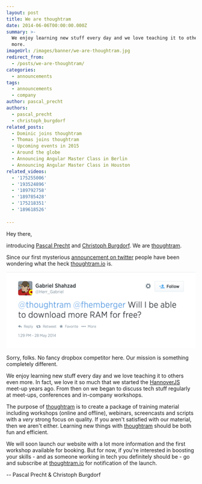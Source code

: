 ```yaml
---
layout: post
title: We are thoughtram
date: 2014-06-06T00:00:00.000Z
summary: >-
  We enjoy learning new stuff every day and we love teaching it to others even
  more.
imageUrl: /images/banner/we-are-thoughtram.jpg
redirect_from:
  - /posts/we-are-thoughtram/
categories:
  - announcements
tags:
  - announcements
  - company
author: pascal_precht
authors:
  - pascal_precht
  - christoph_burgdorf
related_posts:
  - Dominic joins thoughtram
  - Thomas joins thoughtram
  - Upcoming events in 2015
  - Around the globe
  - Announcing Angular Master Class in Berlin
  - Announcing Angular Master Class in Houston
related_videos:
  - '175255006'
  - '193524896'
  - '189792758'
  - '189785428'
  - '175218351'
  - '189618526'

---
```


Hey there,

introducing [Pascal Precht](https://twitter.com/PascalPrecht) and [Christoph Burgdorf](https://twitter.com/cburgdorf). We are [thoughtram](https://twitter.com/thoughtram). 

Since our first mysterious [announcement on twitter](https://twitter.com/thoughtram/status/471040173565042688) people
have been wondering what the heck [thoughtram.io](http://thoughtram.io) is.

![more ram](/css/images/more_ram.png)

Sorry, folks. No fancy dropbox competitor here. Our mission is something completely different.

We enjoy learning new stuff every day and we love teaching it to others even more. In fact, we love it so much that we started the [HannoverJS](https://twitter.com/HannoverJS) meet-up years ago. From then on we began to discuss tech stuff regularly at meet-ups, conferences and in-company workshops.

The purpose of [thoughtram](https://twitter.com/thoughtram) is to create a package of training material including workshops (online and offline), webinars, screencasts and scripts with a *very* strong focus on quality. If you aren't satisfied with our material, then we aren't either. Learning new things with [thoughtram](https://twitter.com/thoughtram) should be both fun and efficient.

We will soon launch our website with a lot more information and the first workshop available for booking. But for now, if you're interested in boosting your skills - and as someone working in tech you definitely should be - go and subscribe at [thoughtram.io](http://thoughtram.io) for notification of the launch.


-- Pascal Precht & Christoph Burgdorf
